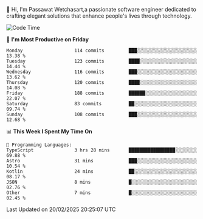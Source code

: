 
👋 Hi, I'm Passawat Wetchasart,a passionate software engineer dedicated to crafting elegant solutions that enhance people's lives through technology.


<!--START_SECTION:waka-->
![Code Time](http://img.shields.io/badge/Code%20Time-1%2C937%20hrs%2048%20mins-blue)

📅 **I'm Most Productive on Friday** 

```text
Monday                   114 commits         ███░░░░░░░░░░░░░░░░░░░░░░   13.38 % 
Tuesday                  123 commits         ████░░░░░░░░░░░░░░░░░░░░░   14.44 % 
Wednesday                116 commits         ███░░░░░░░░░░░░░░░░░░░░░░   13.62 % 
Thursday                 120 commits         ████░░░░░░░░░░░░░░░░░░░░░   14.08 % 
Friday                   188 commits         ██████░░░░░░░░░░░░░░░░░░░   22.07 % 
Saturday                 83 commits          ██░░░░░░░░░░░░░░░░░░░░░░░   09.74 % 
Sunday                   108 commits         ███░░░░░░░░░░░░░░░░░░░░░░   12.68 % 
```


📊 **This Week I Spent My Time On** 

```text
💬 Programming Languages: 
TypeScript               3 hrs 28 mins       █████████████████░░░░░░░░   69.88 % 
Astro                    31 mins             ███░░░░░░░░░░░░░░░░░░░░░░   10.54 % 
Kotlin                   24 mins             ██░░░░░░░░░░░░░░░░░░░░░░░   08.17 % 
JSON                     8 mins              █░░░░░░░░░░░░░░░░░░░░░░░░   02.76 % 
Other                    7 mins              █░░░░░░░░░░░░░░░░░░░░░░░░   02.45 % 
```


 Last Updated on 20/02/2025 20:25:07 UTC
<!--END_SECTION:waka-->

<!--
**markpassawat/markpassawat** is a ✨ _special_ ✨ repository because its `README.md` (this file) appears on your GitHub profile.

Here are some ideas to get you started:

- 🔭 I’m currently working on ...
- 🌱 I’m currently learning ...
- 👯 I’m looking to collaborate on ...
- 🤔 I’m looking for help with ...
- 💬 Ask me about ...
- 📫 How to reach me: ...
- 😄 Pronouns: He/Him
- ⚡ Fun fact: ...
-->
